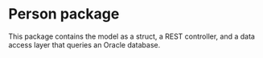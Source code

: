 # Person package
This package contains the model as a struct, a REST controller, and a data access layer that queries an Oracle database.
